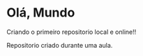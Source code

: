 # Olá, Mundo
 Criando o primeiro repositorio local e online!!

 Repositorio criado durante uma aula.
